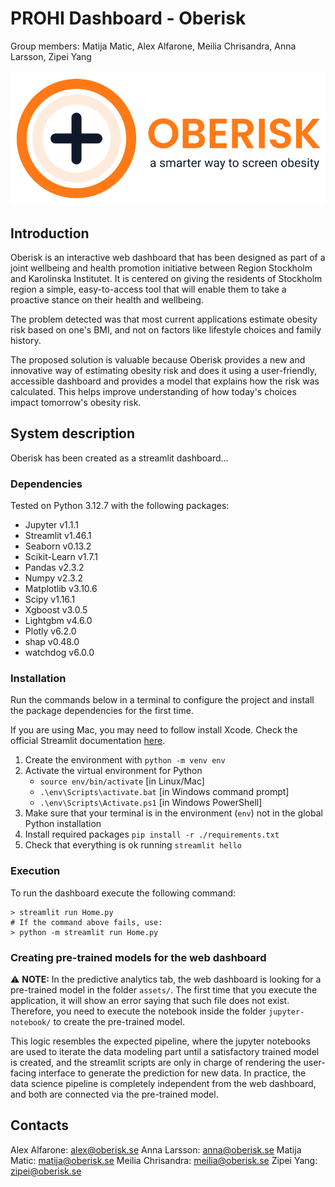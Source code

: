 # PROHI Dashboard - Oberisk

Group members: Matija Matic, Alex Alfarone, Meilia Chrisandra, Anna Larsson, Zipei Yang


![Our project logo](./assets/oberisk_side.png)

## Introduction

Oberisk is an interactive web dashboard that has been designed as part of a joint wellbeing and health promotion initiative between Region Stockholm and Karolinska Institutet. It is centered on giving the residents of Stockholm region a simple, easy-to-access tool that will enable them to take a proactive stance on their health and wellbeing.

The problem detected was that most current applications estimate obesity risk based on one's BMI, and not on factors like lifestyle choices and family history. 

The proposed solution is valuable because Oberisk provides a new and innovative way of estimating obesity risk and does it using a user-friendly, accessible dashboard and provides a model that explains how the risk was calculated. This helps improve understanding of how today's choices impact tomorrow's obesity risk. 

## System description

Oberisk has been created as a streamlit dashboard...

### Dependencies

Tested on Python 3.12.7 with the following packages:
  - Jupyter v1.1.1
  - Streamlit v1.46.1
  - Seaborn v0.13.2
  - Scikit-Learn v1.7.1
  - Pandas v2.3.2
  - Numpy v2.3.2
  - Matplotlib v3.10.6
  - Scipy v1.16.1
  - Xgboost v3.0.5
  - Lightgbm v4.6.0
  - Plotly v6.2.0
  - shap v0.48.0
  - watchdog v6.0.0


### Installation

Run the commands below in a terminal to configure the project and install the package dependencies for the first time.

If you are using Mac, you may need to follow install Xcode. Check the official Streamlit documentation [here](https://docs.streamlit.io/get-started/installation/command-line#prerequisites). 

1. Create the environment with `python -m venv env`
2. Activate the virtual environment for Python
   - `source env/bin/activate` [in Linux/Mac]
   - `.\env\Scripts\activate.bat` [in Windows command prompt]
   - `.\env\Scripts\Activate.ps1` [in Windows PowerShell]
3. Make sure that your terminal is in the environment (`env`) not in the global Python installation
4. Install required packages `pip install -r ./requirements.txt`
5. Check that everything is ok running `streamlit hello`

### Execution

To run the dashboard execute the following command:

```
> streamlit run Home.py
# If the command above fails, use:
> python -m streamlit run Home.py
```


### Creating pre-trained models for the web dashboard 

⚠️ **NOTE:** In the predictive analytics tab, the web dashboard is looking for a pre-trained model in the folder `assets/`. The first time that you execute the application, it will show an error saying that such file does not exist. Therefore, you need to execute the notebook inside the folder `jupyter-notebook/` to create the pre-trained model.

This logic resembles the expected pipeline, where the jupyter notebooks are used to iterate the data modeling part until a satisfactory trained model is created, and the streamlit scripts are only in charge of rendering the user-facing interface to generate the prediction for new data. In practice, the data science pipeline is completely independent from the web dashboard, and both are connected via the pre-trained model. 

## Contacts
Alex Alfarone: alex@oberisk.se
Anna Larsson: anna@oberisk.se
Matija Matic: matija@oberisk.se
Meilia Chrisandra: meilia@oberisk.se
Zipei Yang: zipei@oberisk.se